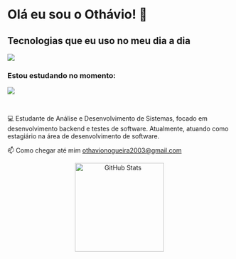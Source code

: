 # Olá eu sou o Othávio! 👋

## Tecnologias que eu uso no meu dia a dia

<div style="display: inline_block">
<p align="left">
  <a href="https://skillicons.dev">
    <img src="https://skillicons.dev/icons?i=cs,dotnet,azure,mysql,postman&theme=light" />
  </a>
</p>
</div>

### Estou estudando no momento:
<div style="display: inline_block">
<p align="left">
  <a href="https://skillicons.dev">
    <img src="https://skillicons.dev/icons?i=cs,dotnet,mysql,mongodb,git,js&theme=light" />
  </a>
</p>
</div><br/>

💻 Estudante de Análise e Desenvolvimento de Sistemas, focado em desenvolvimento backend e testes de software. Atualmente, atuando como estagiário na área de desenvolvimento de software.

📫 Como chegar até mim othavionogueira2003@gmail.com

<div align="center">
  <img 
      alt="GitHub Stats" 
      height="200" 
      src="https://github-readme-stats.vercel.app/api/top-langs/?username=othaviolr&layout=compact&custom_title=Tecnologias&langs_count=9" 
  />
</div>
